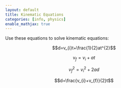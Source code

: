 ```yaml
---
layout: default
title: Kinematic Equations
categories: [info, physics]
enable_mathjax: true
---
```

Use these equations to solve kinematic equations:

$$d=v_{i}t+\frac{1}{2}at^{2}$$

$$v_{f}=v_{i}+at$$

$$v_{f}^{2}=v_{i}^{2}+2ad$$

$$d=\frac{v_{i}+v_{f}}{2}t$$

